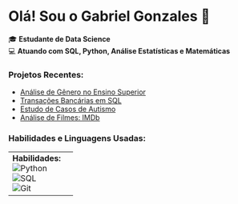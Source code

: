 # Olá! Sou o Gabriel Gonzales 👋

🎓 **Estudante de Data Science** <br>
💻 **Atuando com SQL, Python, Análise Estatísticas e Matemáticas** <br>

### Projetos Recentes:
- [Análise de Gênero no Ensino Superior](https://github.com/gabriel-gonzales/analise-genero-exatas-humanas)
- [Transações Bancárias em SQL](https://github.com/gabriel-gonzales/transacoes-sql)
- [Estudo de Casos de Autismo](https://github.com/gabriel-gonzales/estudo_casos_autismo)
- [Análise de Filmes: IMDb](https://github.com/seu_usuario/relatorios-python)

### Habilidades e Linguagens Usadas:

<table>
<tr>
    <td>
        <strong>Habilidades:</strong><br>
        <img src="https://img.shields.io/badge/-Python-blue?style=flat&logo=python&logoColor=white" alt="Python"><br>
        <img src="https://img.shields.io/badge/-SQL-brightgreen?style=flat&logo=sql&logoColor=white" alt="SQL"><br>
        <img src="https://img.shields.io/badge/-Git-orange?style=flat&logo=git&logoColor=white" alt="Git"><br>
    </td>
    <td>
        <img src="https://github-readme-stats.vercel.app/api/top-langs/?username=gabriel-gonzales&layout=compact&theme=radical

